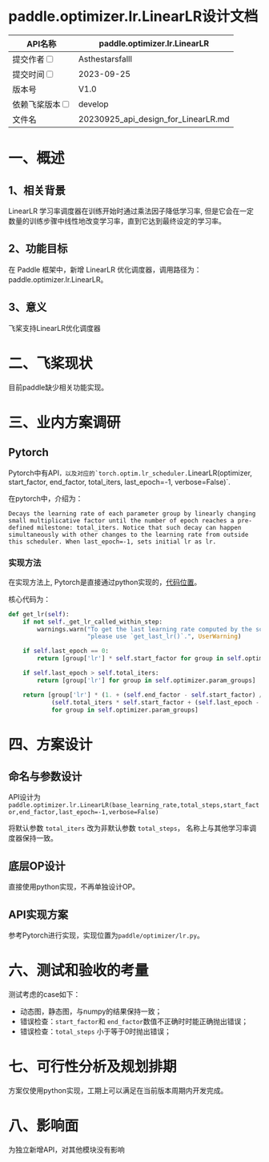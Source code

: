 
# paddle.optimizer.lr.LinearLR设计文档

| API名称                                                      | paddle.optimizer.lr.LinearLR        |
| ------------------------------------------------------------ | ----------------------------------- |
| 提交作者<input type="checkbox" class="rowselector hidden">   | Asthestarsfalll                     |
| 提交时间<input type="checkbox" class="rowselector hidden">   | 2023-09-25                          |
| 版本号                                                       | V1.0                                |
| 依赖飞桨版本<input type="checkbox" class="rowselector hidden"> | develop                              |
| 文件名                                                       | 20230925_api_design_for_LinearLR.md<br> |

# 一、概述

## 1、相关背景


LinearLR 学习率调度器在训练开始时通过乘法因子降低学习率, 但是它会在一定数量的训练步骤中线性地改变学习率，直到它达到最终设定的学习率。

## 2、功能目标

在 Paddle 框架中，新增 LinearLR 优化调度器，调用路径为：paddle.optimizer.lr.LinearLR。

## 3、意义
飞桨支持LinearLR优化调度器

# 二、飞桨现状

目前paddle缺少相关功能实现。

# 三、业内方案调研

## Pytorch

Pytorch中有API``，以及对应的`torch.optim.lr_scheduler.``LinearLR(optimizer, start_factor, end_factor, total_iters, last_epoch=-1, verbose=False)`.

在pytorch中，介绍为：

```
Decays the learning rate of each parameter group by linearly changing small multiplicative factor until the number of epoch reaches a pre-defined milestone: total_iters. Notice that such decay can happen simultaneously with other changes to the learning rate from outside this scheduler. When last_epoch=-1, sets initial lr as lr.

```

### 实现方法

在实现方法上, Pytorch是直接通过python实现的，[代码位置](https://github.com/pytorch/pytorch/blob/main/torch/optim/lr_scheduler.py#L551)。

核心代码为：

```python
def get_lr(self):
    if not self._get_lr_called_within_step:
        warnings.warn("To get the last learning rate computed by the scheduler, "
                      "please use `get_last_lr()`.", UserWarning)

    if self.last_epoch == 0:
        return [group['lr'] * self.start_factor for group in self.optimizer.param_groups]

    if self.last_epoch > self.total_iters:
        return [group['lr'] for group in self.optimizer.param_groups]

    return [group['lr'] * (1. + (self.end_factor - self.start_factor) /
            (self.total_iters * self.start_factor + (self.last_epoch - 1) * (self.end_factor - self.start_factor)))
            for group in self.optimizer.param_groups]
```


# 四、方案设计

## 命名与参数设计

API设计为`paddle.optimizer.lr.LinearLR(base_learning_rate,total_steps,start_factor,end_factor,last_epoch=-1,verbose=False)`

将默认参数 `total_iters` 改为非默认参数 `total_steps`， 名称上与其他学习率调度器保持一致。


## 底层OP设计

直接使用python实现，不再单独设计OP。

## API实现方案

参考Pytorch进行实现，实现位置为`paddle/optimizer/lr.py`。

# 六、测试和验收的考量

测试考虑的case如下：

- 动态图，静态图，与numpy的结果保持一致；
- 错误检查：`start_factor`和 `end_factor`数值不正确时时能正确抛出错误；
- 错误检查：`total_steps` 小于等于0时抛出错误；

# 七、可行性分析及规划排期

方案仅使用python实现，工期上可以满足在当前版本周期内开发完成。

# 八、影响面

为独立新增API，对其他模块没有影响
